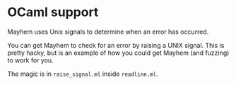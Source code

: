 # OCaml support
Mayhem uses Unix signals to determine when an error has occurred.

You can get Mayhem to check for an error by raising a UNIX
signal. This is pretty hacky, but is an example of how you could get
Mayhem (and fuzzing) to work for you.

The magic is in `raise_signal.ml` inside `readline.ml`.
